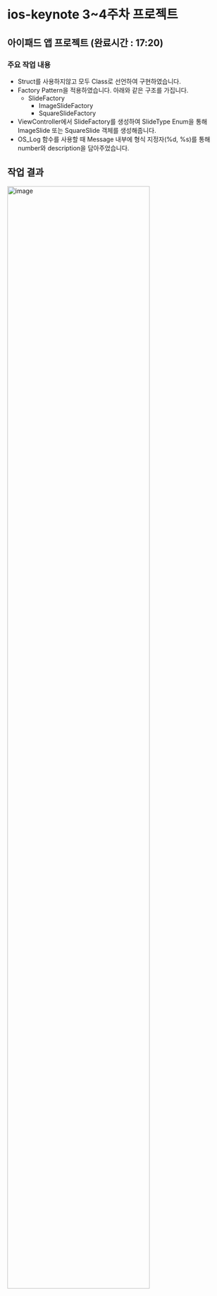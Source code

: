 # ios-keynote 3~4주차 프로젝트

## 아이패드 앱 프로젝트 (완료시간 : 17:20)

### 주요 작업 내용

- Struct를 사용하지않고 모두 Class로 선언하여 구현하였습니다.
- Factory Pattern을 적용하였습니다. 아래와 같은 구조를 가집니다.
    - SlideFactory
        - ImageSlideFactory
        - SquareSlideFactory
- ViewController에서 SlideFactory를 생성하여 SlideType Enum을 통해 ImageSlide 또는 SquareSlide 객체를 생성해줍니다.
- OS_Log 함수를 사용할 때 Message 내부에 형식 지정자(%d, %s)를 통해 number와 description을 담아주었습니다.

## 작업 결과

<img width="80%" alt="image" src="https://github.com/team-dayeng/Dayeng/assets/76683388/83c9d693-8b46-4556-b0f2-ac9b7ae88893">
